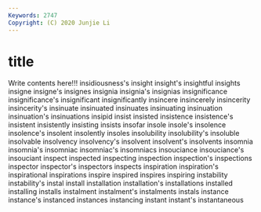 ```yaml
---
Keywords: 2747
Copyright: (C) 2020 Junjie Li
---
```


# title

Write contents here!!!
insidiousness's
insight 
insight's 
insightful 
insights 
insigne 
insigne's 
insignes 
insignia 
insignia's 
insignias
insignificance 
insignificance's 
insignificant 
insignificantly 
insincere 
insincerely 
insincerity 
insincerity's 
insinuate 
insinuated
insinuates 
insinuating 
insinuation 
insinuation's 
insinuations 
insipid 
insist 
insisted 
insistence 
insistence's
insistent 
insistently 
insisting 
insists 
insofar 
insole 
insole's 
insolence 
insolence's 
insolent
insolently 
insoles 
insolubility 
insolubility's 
insoluble 
insolvable 
insolvency 
insolvency's 
insolvent 
insolvent's
insolvents 
insomnia 
insomnia's 
insomniac 
insomniac's 
insomniacs 
insouciance 
insouciance's 
insouciant 
inspect
inspected 
inspecting 
inspection 
inspection's 
inspections 
inspector 
inspector's 
inspectors 
inspects 
inspiration
inspiration's 
inspirational 
inspirations 
inspire 
inspired 
inspires 
inspiring 
instability 
instability's 
instal
install 
installation 
installation's 
installations 
installed 
installing 
installs 
instalment 
instalment's 
instalments
instals 
instance 
instance's 
instanced 
instances 
instancing 
instant 
instant's 
instantaneous 
